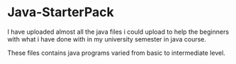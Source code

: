 # Java-StarterPack

I have uploaded almost all the java files i could upload to help the beginners
with what i have done with in my university semester in java course.

These files contains java programs varied from basic to intermediate level.
